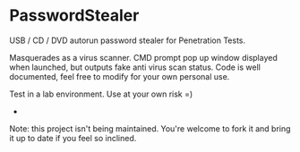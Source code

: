 PasswordStealer
===============

USB / CD / DVD autorun password stealer for Penetration Tests.

Masquerades as a virus scanner. CMD prompt pop up window displayed when launched, but outputs fake anti virus scan status. Code is well documented, feel free to modify for your own personal use.

Test in a lab environment. Use at your own risk =) 

-

Note: this project isn't being maintained. You're welcome to fork it and bring it up to date if you feel so inclined.


